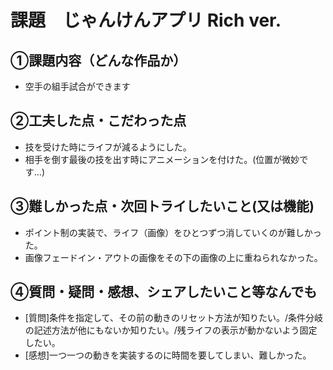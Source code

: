 # 課題　じゃんけんアプリ Rich ver.

## ①課題内容（どんな作品か）
- 空手の組手試合ができます

## ②工夫した点・こだわった点
- 技を受けた時にライフが減るようにした。
- 相手を倒す最後の技を出す時にアニメーションを付けた。(位置が微妙です…)

## ③難しかった点・次回トライしたいこと(又は機能)
- ポイント制の実装で、ライフ（画像）をひとつずつ消していくのが難しかった。
- 画像フェードイン・アウトの画像をその下の画像の上に重ねられなかった。

## ④質問・疑問・感想、シェアしたいこと等なんでも
- [質問]条件を指定して、その前の動きのリセット方法が知りたい。/条件分岐の記述方法が他にもないか知りたい。/残ライフの表示が動かないよう固定したい。
- [感想]一つ一つの動きを実装するのに時間を要してしまい、難しかった。